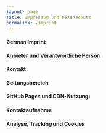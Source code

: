 ```yaml
---
layout: page
title: Impressum und Datenschutz
permalink: /imprint
---
```


#### German Imprint

#### Anbieter und Verantwortliche Person

#### Kontakt

#### Geltungsbereich

#### GitHub Pages und CDN-Nutzung:
#### Kontaktaufnahme

#### Analyse, Tracking und Cookies


